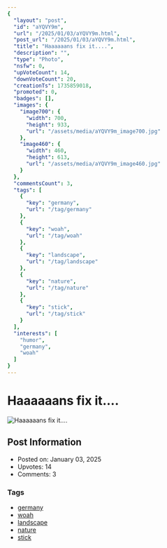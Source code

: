```yaml
---
{
  "layout": "post",
  "id": "aYQVY9m",
  "url": "/2025/01/03/aYQVY9m.html",
  "post_url": "/2025/01/03/aYQVY9m.html",
  "title": "Haaaaaans fix it....",
  "description": "",
  "type": "Photo",
  "nsfw": 0,
  "upVoteCount": 14,
  "downVoteCount": 20,
  "creationTs": 1735859018,
  "promoted": 0,
  "badges": [],
  "images": {
    "image700": {
      "width": 700,
      "height": 933,
      "url": "/assets/media/aYQVY9m_image700.jpg"
    },
    "image460": {
      "width": 460,
      "height": 613,
      "url": "/assets/media/aYQVY9m_image460.jpg"
    }
  },
  "commentsCount": 3,
  "tags": [
    {
      "key": "germany",
      "url": "/tag/germany"
    },
    {
      "key": "woah",
      "url": "/tag/woah"
    },
    {
      "key": "landscape",
      "url": "/tag/landscape"
    },
    {
      "key": "nature",
      "url": "/tag/nature"
    },
    {
      "key": "stick",
      "url": "/tag/stick"
    }
  ],
  "interests": [
    "humor",
    "germany",
    "woah"
  ]
}
---
```


# Haaaaaans fix it....

![Haaaaaans fix it....](/assets/media/aYQVY9m_image700.jpg)

## Post Information

- Posted on: January 03, 2025
- Upvotes: 14
- Comments: 3

### Tags

- [germany](/tag/germany)
- [woah](/tag/woah)
- [landscape](/tag/landscape)
- [nature](/tag/nature)
- [stick](/tag/stick)

